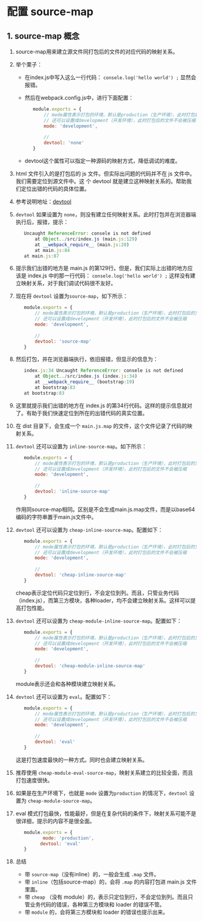 # 配置 source-map

## 1. source-map 概念
1. source-map用来建立源文件同打包后的文件的对应代码的映射关系。
2. 举个栗子：
   - 在index.js中写入这么一行代码：
`consele.log('hello world') ;`
显然会报错。
   - 然后在webpack.config.js中，进行下面配置：
     ```javascript
        module.exports = {
            // mode属性表示打包的环境，默认是production（生产环境），此时打包后的文件会被压缩
            // 还可以设置成development（开发环境），此时打包后的文件不会被压缩
            mode: 'development',
        
            //
            devtool: 'none'
        }
     ```

   - devtool这个属性可以指定一种源码的映射方式，降低调试的难度。
   
3. html 文件引入的是打包后的 js 文件。但实际出问题的代码并不在 js 文件中。我们需要定位到源文件中。这 个 devtool 就是建立这种映射关系的。帮助我们定位出错的代码的具体位置。

4. 参考说明地址：[devtool](https://v4.webpack.js.org/configuration/devtool/#devtool)

5. `devtool` 如果设置为 `none`，则没有建立任何映射关系。此时打包并在浏览器端执行后，报错，提示：
   ```javascript
      Uncaught ReferenceError: consele is not defined
          at Object../src/index.js (main.js:129)
          at __webpack_require__ (main.js:20)
          at main.js:84
      at main.js:87
   ```
6. 提示我们出错的地方是 main.js 的第129行。但是，我们实际上出错的地方应该是 index.js 中的那一行代码：
`consele.log('hello world') ;`
这样没有建立映射关系，对于我们调试代码很不友好。

7. 现在将 `devtool` 设置为`source-map`，如下所示：
   ```javascript
      module.exports = {
          // mode属性表示打包的环境，默认是production（生产环境），此时打包后的文件会被压缩
          // 还可以设置成development（开发环境），此时打包后的文件不会被压缩
          mode: 'development',
      
          //
          devtool: 'source-map'
      }
   ```

8. 然后打包，并在浏览器端执行，依旧报错，但显示的信息为：
   ```javascript
      index.js:34 Uncaught ReferenceError: consele is not defined
          at Object../src/index.js (index.js:34)
          at __webpack_require__ (bootstrap:19)
          at bootstrap:83
      at bootstrap:83
   ```

9. 这里就提示我们出错的地方在 index.js 的第34行代码。这样的提示信息就对了。有助于我们快速定位到所在的出错代码的真实位置。
10. 在 dist 目录下，会生成一个 `main.js.map` 的文件，这个文件记录了代码的映射关系。

11. `devtool` 还可以设置为 `inline-source-map`。如下所示：
    ```javascript
       module.exports = {
           // mode属性表示打包的环境，默认是production（生产环境），此时打包后的文件会被压缩
           // 还可以设置成development（开发环境），此时打包后的文件不会被压缩
           mode: 'development',
       
           //
           devtool: 'inline-source-map'
       }
    ```

    作用同source-map相同。区别是不会生成main.js.map文件，而是以base64编码的字符串置于main.js文件中。
    
12. `devtool` 还可以设置为 `cheap-inline-source-map`。配置如下：
    ```javascript
       module.exports = {
           // mode属性表示打包的环境，默认是production（生产环境），此时打包后的文件会被压缩
           // 还可以设置成development（开发环境），此时打包后的文件不会被压缩
           mode: 'development',
       
           //
           devtool: 'cheap-inline-source-map'
       }
    ```
    cheap表示定位代码只定位到行，不会定位到列。而且，只管业务代码（index.js），而第三方模块，各种loader，均不会建立映射关系。这样可以提高打包性能。

13. `devtool` 还可以设置为 `cheap-module-inline-source-map`。配置如下：
    ```javascript
       module.exports = {
           // mode属性表示打包的环境，默认是production（生产环境），此时打包后的文件会被压缩
           // 还可以设置成development（开发环境），此时打包后的文件不会被压缩
           mode: 'development',
       
           //
           devtool: 'cheap-module-inline-source-map'
       }
    ```
    module表示还会和各种模块建立映射关系。

14. `devtool` 还可以设置为 `eval`。配置如下：
    ```javascript
       module.exports = {
           // mode属性表示打包的环境，默认是production（生产环境），此时打包后的文件会被压缩
           // 还可以设置成development（开发环境），此时打包后的文件不会被压缩
           mode: 'development',
       
           //
           devtool: 'eval'
       }
    ```

    这是打包速度最快的一种方式。同时也会建立映射关系。

15. 推荐使用 `cheap-module-eval-source-map`，映射关系建立的比较全面，而且打包速度很快。

16. 如果是在生产环境下，也就是 `mode` 设置为`production` 的情况下，`devtool` 设置为 `cheap-module-source-map`。

17. eval 模式打包最快，性能最好，但是在复杂代码的条件下，映射关系可能不是很详细，提示的内容不是很全面。
    ```javascript
       module.exports = {
              mode: 'production',
             devtool: 'eval'
       }
    ```
18. 总结
    - 带 `source-map`（没有inline）的，一般会生成 `.map` 文件。
    - 带 `inline`（包括source-map）的，会将 `.map` 的内容打包进 main.js 文件里面。
    - 带 `cheap` （没有 module）的，表示只定位到行，不会定位到列。而且只管业务代码的错误，各种第三方模块和 loader 的错误不管。
     - 带 `module` 的，会将第三方模块和 loader 的错误也提示出来。
